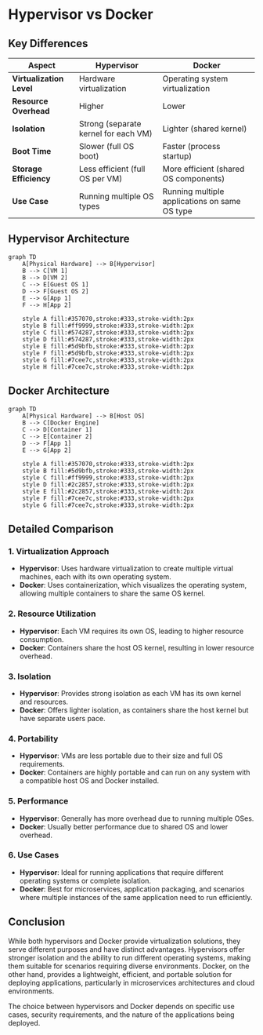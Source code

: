 # Hypervisor vs Docker

## Key Differences

| Aspect | Hypervisor | Docker |
|--------|------------|--------|
| **Virtualization Level** | Hardware virtualization | Operating system virtualization |
| **Resource Overhead** | Higher | Lower |
| **Isolation** | Strong (separate kernel for each VM) | Lighter (shared kernel) |
| **Boot Time** | Slower (full OS boot) | Faster (process startup) |
| **Storage Efficiency** | Less efficient (full OS per VM) | More efficient (shared OS components) |
| **Use Case** | Running multiple OS types | Running multiple applications on same OS type |

## Hypervisor Architecture

```mermaid
graph TD
    A[Physical Hardware] --> B[Hypervisor]
    B --> C[VM 1]
    B --> D[VM 2]
    C --> E[Guest OS 1]
    D --> F[Guest OS 2]
    E --> G[App 1]
    F --> H[App 2]
    
    style A fill:#357070,stroke:#333,stroke-width:2px
    style B fill:#ff9999,stroke:#333,stroke-width:2px
    style C fill:#574287,stroke:#333,stroke-width:2px
    style D fill:#574287,stroke:#333,stroke-width:2px
    style E fill:#5d9bfb,stroke:#333,stroke-width:2px
    style F fill:#5d9bfb,stroke:#333,stroke-width:2px
    style G fill:#7cee7c,stroke:#333,stroke-width:2px
    style H fill:#7cee7c,stroke:#333,stroke-width:2px
```

## Docker Architecture

```mermaid
graph TD
    A[Physical Hardware] --> B[Host OS]
    B --> C[Docker Engine]
    C --> D[Container 1]
    C --> E[Container 2]
    D --> F[App 1]
    E --> G[App 2]
    
    style A fill:#357070,stroke:#333,stroke-width:2px
    style B fill:#5d9bfb,stroke:#333,stroke-width:2px
    style C fill:#ff9999,stroke:#333,stroke-width:2px
    style D fill:#2c2857,stroke:#333,stroke-width:2px
    style E fill:#2c2857,stroke:#333,stroke-width:2px
    style F fill:#7cee7c,stroke:#333,stroke-width:2px
    style G fill:#7cee7c,stroke:#333,stroke-width:2px
```

## Detailed Comparison

### 1. Virtualization Approach
- **Hypervisor**: Uses hardware virtualization to create multiple virtual machines, each with its own operating system.
- **Docker**: Uses containerization, which visualizes the operating system, allowing multiple containers to share the same OS kernel.

### 2. Resource Utilization
- **Hypervisor**: Each VM requires its own OS, leading to higher resource consumption.
- **Docker**: Containers share the host OS kernel, resulting in lower resource overhead.

### 3. Isolation
- **Hypervisor**: Provides strong isolation as each VM has its own kernel and resources.
- **Docker**: Offers lighter isolation, as containers share the host kernel but have separate users pace.

### 4. Portability
- **Hypervisor**: VMs are less portable due to their size and full OS requirements.
- **Docker**: Containers are highly portable and can run on any system with a compatible host OS and Docker installed.

### 5. Performance
- **Hypervisor**: Generally has more overhead due to running multiple OSes.
- **Docker**: Usually better performance due to shared OS and lower overhead.

### 6. Use Cases
- **Hypervisor**: Ideal for running applications that require different operating systems or complete isolation.
- **Docker**: Best for microservices, application packaging, and scenarios where multiple instances of the same application need to run efficiently.

## Conclusion

While both hypervisors and Docker provide virtualization solutions, they serve different purposes and have distinct advantages. Hypervisors offer stronger isolation and the ability to run different operating systems, making them suitable for scenarios requiring diverse environments. Docker, on the other hand, provides a lightweight, efficient, and portable solution for deploying applications, particularly in microservices architectures and cloud environments.

The choice between hypervisors and Docker depends on specific use cases, security requirements, and the nature of the applications being deployed.